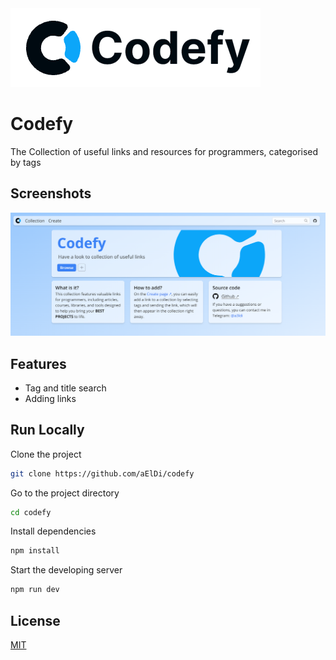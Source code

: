 <picture>
  <source media="(prefers-color-scheme: dark)" srcset="./public/img/banner@dark.png">
  <source media="(prefers-color-scheme: light)" srcset="./public/img/banner@light.png">
  <img alt="Logo" src="./public/img/banner@light.png">
</picture>

# **Codefy**

The Collection of useful links and resources for programmers, categorised by tags


## Screenshots

![App Screenshot](/public/img/screenshot.png)


## Features

- Tag and title search
- Adding links


## Run Locally

Clone the project

```bash
git clone https://github.com/aElDi/codefy
```

Go to the project directory

```bash
cd codefy
```

Install dependencies

```bash
npm install
```

Start the developing server

```bash
npm run dev
```


## License

[MIT](https://choosealicense.com/licenses/mit/)

